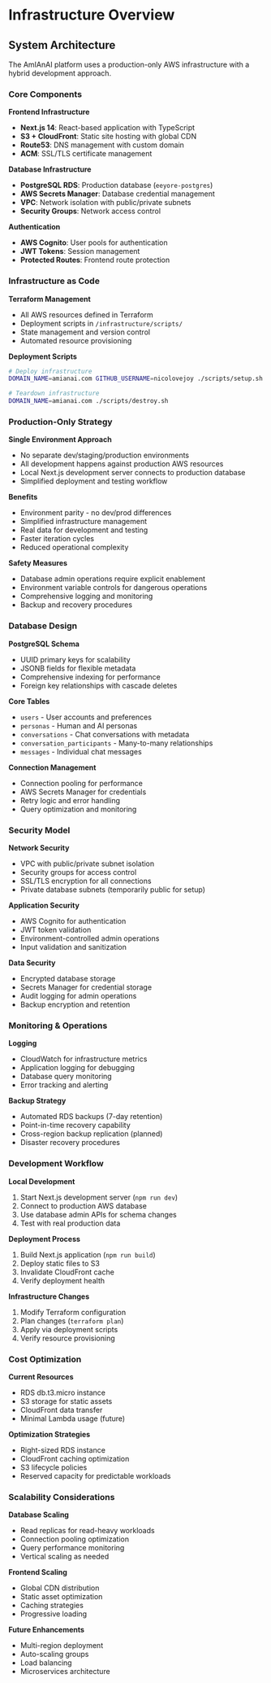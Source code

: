 # Infrastructure Overview

## System Architecture

The AmIAnAI platform uses a production-only AWS infrastructure with a hybrid development approach.

### Core Components

**Frontend Infrastructure**
- **Next.js 14**: React-based application with TypeScript
- **S3 + CloudFront**: Static site hosting with global CDN
- **Route53**: DNS management with custom domain
- **ACM**: SSL/TLS certificate management

**Database Infrastructure**
- **PostgreSQL RDS**: Production database (`eeyore-postgres`)
- **AWS Secrets Manager**: Database credential management
- **VPC**: Network isolation with public/private subnets
- **Security Groups**: Network access control

**Authentication**
- **AWS Cognito**: User pools for authentication
- **JWT Tokens**: Session management
- **Protected Routes**: Frontend route protection

### Infrastructure as Code

**Terraform Management**
- All AWS resources defined in Terraform
- Deployment scripts in `/infrastructure/scripts/`
- State management and version control
- Automated resource provisioning

**Deployment Scripts**
```bash
# Deploy infrastructure
DOMAIN_NAME=amianai.com GITHUB_USERNAME=nicolovejoy ./scripts/setup.sh

# Teardown infrastructure  
DOMAIN_NAME=amianai.com ./scripts/destroy.sh
```

### Production-Only Strategy

**Single Environment Approach**
- No separate dev/staging/production environments
- All development happens against production AWS resources
- Local Next.js development server connects to production database
- Simplified deployment and testing workflow

**Benefits**
- Environment parity - no dev/prod differences
- Simplified infrastructure management
- Real data for development and testing
- Faster iteration cycles
- Reduced operational complexity

**Safety Measures**
- Database admin operations require explicit enablement
- Environment variable controls for dangerous operations
- Comprehensive logging and monitoring
- Backup and recovery procedures

### Database Design

**PostgreSQL Schema**
- UUID primary keys for scalability
- JSONB fields for flexible metadata
- Comprehensive indexing for performance
- Foreign key relationships with cascade deletes

**Core Tables**
- `users` - User accounts and preferences
- `personas` - Human and AI personas
- `conversations` - Chat conversations with metadata
- `conversation_participants` - Many-to-many relationships
- `messages` - Individual chat messages

**Connection Management**
- Connection pooling for performance
- AWS Secrets Manager for credentials
- Retry logic and error handling
- Query optimization and monitoring

### Security Model

**Network Security**
- VPC with public/private subnet isolation
- Security groups for access control
- SSL/TLS encryption for all connections
- Private database subnets (temporarily public for setup)

**Application Security**
- AWS Cognito for authentication
- JWT token validation
- Environment-controlled admin operations
- Input validation and sanitization

**Data Security**
- Encrypted database storage
- Secrets Manager for credential storage
- Audit logging for admin operations
- Backup encryption and retention

### Monitoring & Operations

**Logging**
- CloudWatch for infrastructure metrics
- Application logging for debugging
- Database query monitoring
- Error tracking and alerting

**Backup Strategy**
- Automated RDS backups (7-day retention)
- Point-in-time recovery capability
- Cross-region backup replication (planned)
- Disaster recovery procedures

### Development Workflow

**Local Development**
1. Start Next.js development server (`npm run dev`)
2. Connect to production AWS database
3. Use database admin APIs for schema changes
4. Test with real production data

**Deployment Process**
1. Build Next.js application (`npm run build`)
2. Deploy static files to S3
3. Invalidate CloudFront cache
4. Verify deployment health

**Infrastructure Changes**
1. Modify Terraform configuration
2. Plan changes (`terraform plan`)
3. Apply via deployment scripts
4. Verify resource provisioning

### Cost Optimization

**Current Resources**
- RDS db.t3.micro instance
- S3 storage for static assets
- CloudFront data transfer
- Minimal Lambda usage (future)

**Optimization Strategies**
- Right-sized RDS instance
- CloudFront caching optimization
- S3 lifecycle policies
- Reserved capacity for predictable workloads

### Scalability Considerations

**Database Scaling**
- Read replicas for read-heavy workloads
- Connection pooling optimization
- Query performance monitoring
- Vertical scaling as needed

**Frontend Scaling**
- Global CDN distribution
- Static asset optimization
- Caching strategies
- Progressive loading

**Future Enhancements**
- Multi-region deployment
- Auto-scaling groups
- Load balancing
- Microservices architecture